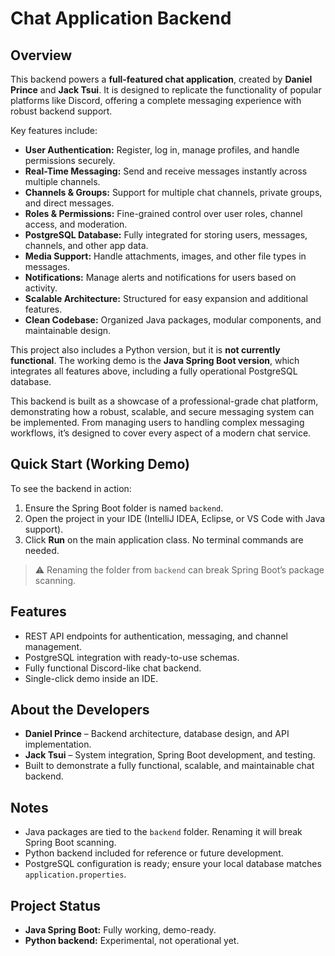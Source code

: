 # Chat Application Backend

## Overview
This backend powers a **full-featured chat application**, created by **Daniel Prince** and **Jack Tsui**. It is designed to replicate the functionality of popular platforms like Discord, offering a complete messaging experience with robust backend support.

Key features include:

- **User Authentication:** Register, log in, manage profiles, and handle permissions securely.
- **Real-Time Messaging:** Send and receive messages instantly across multiple channels.
- **Channels & Groups:** Support for multiple chat channels, private groups, and direct messages.
- **Roles & Permissions:** Fine-grained control over user roles, channel access, and moderation.
- **PostgreSQL Database:** Fully integrated for storing users, messages, channels, and other app data.
- **Media Support:** Handle attachments, images, and other file types in messages.
- **Notifications:** Manage alerts and notifications for users based on activity.
- **Scalable Architecture:** Structured for easy expansion and additional features.
- **Clean Codebase:** Organized Java packages, modular components, and maintainable design.

This project also includes a Python version, but it is **not currently functional**. The working demo is the **Java Spring Boot version**, which integrates all features above, including a fully operational PostgreSQL database.

This backend is built as a showcase of a professional-grade chat platform, demonstrating how a robust, scalable, and secure messaging system can be implemented. From managing users to handling complex messaging workflows, it’s designed to cover every aspect of a modern chat service.

## Quick Start (Working Demo)
To see the backend in action:

1. Ensure the Spring Boot folder is named `backend`.
2. Open the project in your IDE (IntelliJ IDEA, Eclipse, or VS Code with Java support).
3. Click **Run** on the main application class. No terminal commands are needed.

> ⚠️ Renaming the folder from `backend` can break Spring Boot’s package scanning.

## Features
- REST API endpoints for authentication, messaging, and channel management.
- PostgreSQL integration with ready-to-use schemas.
- Fully functional Discord-like chat backend.
- Single-click demo inside an IDE.

## About the Developers
- **Daniel Prince** – Backend architecture, database design, and API implementation.
- **Jack Tsui** – System integration, Spring Boot development, and testing.
- Built to demonstrate a fully functional, scalable, and maintainable chat backend.

## Notes
- Java packages are tied to the `backend` folder. Renaming it will break Spring Boot scanning.
- Python backend included for reference or future development.
- PostgreSQL configuration is ready; ensure your local database matches `application.properties`.

## Project Status
- **Java Spring Boot:** Fully working, demo-ready.
- **Python backend:** Experimental, not operational yet.
